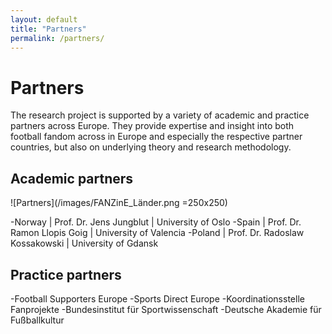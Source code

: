 ```yaml
---
layout: default
title: "Partners"
permalink: /partners/
---
```

# Partners

The research project is supported by a variety of academic and practice partners across Europe. They provide expertise and insight into both football fandom across in Europe and especially the respective partner countries, but also on underlying theory and research methodology.

## Academic partners
![Partners](/images/FANZinE_Länder.png =250x250)

-Norway | Prof. Dr. Jens Jungblut | University of Oslo
-Spain | Prof. Dr. Ramon Llopis Goig | University of Valencia
-Poland | Prof. Dr. Radoslaw Kossakowski | University of Gdansk

## Practice partners

-Football Supporters Europe
-Sports Direct Europe
-Koordinationsstelle Fanprojekte
-Bundesinstitut für Sportwissenschaft
-Deutsche Akademie für Fußballkultur
